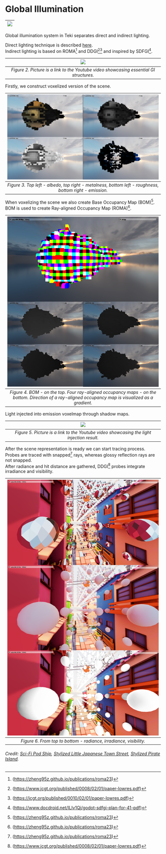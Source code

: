 # Global Illumination

| ![](images/indirect_dif.png) |
| :---: | 

Global illumination system in Teki separates direct and indirect lighting.  

Direct lighting technique is described [here](clustering.md).  
Indirect lighting is based on ROMA[^1] and DDGI[^2][^3] and inspired by SDFGI[^4].

| [![](https://img.youtube.com/vi/uE60-Oa3BBM/0.jpg)](https://youtu.be/uE60-Oa3BBM) |
| :---: | 
| *Figure 2. Picture is a link to the Youtube video showcasing essential GI structures.* |

Firstly, we construct voxelized version of the scene.

| ![](images/scene_vox_rep.png) |
| :---: | 
| *Figure 3. Top left - albedo, top right - metalness, bottom left - roughness, bottom right - emission.* |

When voxelizing the scene we also create Base Occupancy Map (BOM)[^1].  
BOM is used to create Ray-aligned Occupancy Map (ROMA)[^1].

| ![](images/bom_roma_examples.png) |
| :---: | 
| *Figure 4. BOM - on the top. Four ray-aligned occupancy maps - on the bottom. Direction of a ray-aligned occupancy map is visualized as a gradient.* |

Light injected into emission voxelmap through shadow maps.  

| [![](https://img.youtube.com/vi/ije4D_CITlk/0.jpg)](https://youtu.be/ije4D_CITlk) |
| :---: | 
| *Figure 5. Picture is a link to the Youtube video showcasing the light injection result.* |

After the scene representation is ready we can start tracing process.  
Probes are traced with snapped[^1] rays, whereas glossy reflection rays are not snapped.  
After radiance and hit distance are gathered, DDGI[^2] probes integrate irradiance and visibility.

| ![](images/probes.png) |
| :---: | 
| *Figure 6. From top to bottom - radiance, irradiance, visibility.* |

###### Credit: [Sci-Fi Pod Ship](https://sketchfab.com/3d-models/sci-fi-personal-space-pod-shipweekly-challenge-b158f01dd4a9416fb689ca4401856e7a), [Stylized Little Japanese Town Street](https://sketchfab.com/3d-models/stylized-little-japanese-town-street-200fc33b8a2b4da98e71590feeb255a8), [Stylized Pirate Island](https://sketchfab.com/3d-models/stylised-pirate-island-97146d4981754203b91e6ca83543f2ba).

[^1]:(https://zheng95z.github.io/publications/roma23)
[^2]:(https://www.jcgt.org/published/0008/02/01/paper-lowres.pdf)
[^3]:(https://jcgt.org/published/0010/02/01/paper-lowres.pdf)
[^4]:(https://www.docdroid.net/ILIv1Qj/godot-sdfgi-plan-for-41-pdf)
